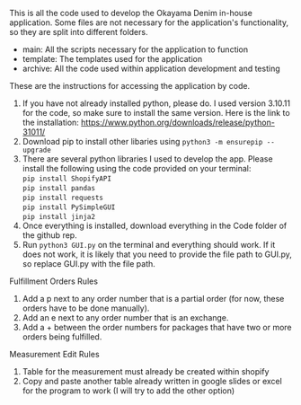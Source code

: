 This is all the code used to develop the Okayama Denim in-house application. 
Some files are not necessary for the application's functionality, so they are split into different folders.
- main: All the scripts necessary for the application to function
- template: The templates used for the application
- archive: All the code used within application development and testing

These are the instructions for accessing the application by code.
1. If you have not already installed python, please do. I used version 3.10.11 for the code, so make sure to install the same version. Here is the link to the installation: https://www.python.org/downloads/release/python-31011/
2. Download pip to install other libaries using ```python3 -m ensurepip --upgrade```
3. There are several python libraries I used to develop the app. Please install the following using the code provided on your terminal:  
```pip install ShopifyAPI```\
```pip install pandas```\
```pip install requests```\
```pip install PySimpleGUI```\
```pip install jinja2```
4. Once everything is installed, download everything in the Code folder of the github rep.
5. Run ```python3 GUI.py``` on the terminal and everything should work. If it does not work, it is likely that you need to provide the file path to GUI.py, so replace GUI.py with the file path.

Fulfillment Orders Rules
1. Add a p next to any order number that is a partial order (for now, these orders have to be done manually).
2. Add an e next to any order number that is an exchange.
3. Add a + between the order numbers for packages that have two or more orders being fulfilled.

Measurement Edit Rules
1. Table for the measurement must already be created within shopify
2. Copy and paste another table already written in google slides or excel for the program to work (I will try to add the other option)

